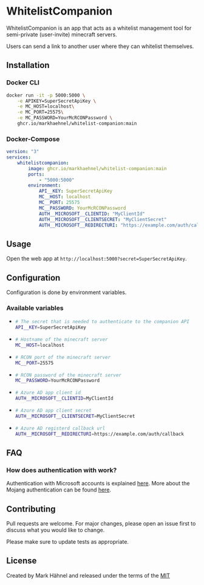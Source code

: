 # WhitelistCompanion

WhitelistCompanion is an app that acts as a whitelist management tool for semi-private (user-invite) minecraft servers.

Users can send a link to another user where they can whitelist themselves.

## Installation

### Docker CLI

```bash
docker run -it -p 5000:5000 \
    -e APIKEY=SuperSecretApiKey \
    -e MC_HOST=localhost\
    -e MC_PORT=25575\
    -e MC_PASSWORD=YourMcRCONPassword \
    ghcr.io/markhaehnel/whitelist-companion:main
```

### Docker-Compose

```yml
version: "3"
services:
    whitelistcompanion:
        image: ghcr.io/markhaehnel/whitelist-companion:main
        ports:
            - "5000:5000"
        environment:
            API__KEY: SuperSecretApiKey
            MC__HOST: localhost
            MC__PORT: 25575
            MC__PASSWORD: YourMcRCONPassword
            AUTH__MICROSOFT__CLIENTID: "MyClientId"
            AUTH__MICROSOFT__CLIENTSECRET: "MyClientSecret"
            AUTH__MICROSOFT__REDIRECTURI: "https://example.com/auth/callback"
```

## Usage

Open the web app at `http://localhost:5000?secret=SuperSecretApiKey`.

## Configuration

Configuration is done by environment variables.

### Available variables

-   ```bash
    # The secret that is needed to authenticate to the companion API
    API__KEY=SuperSecretApiKey
    ```
-   ```bash
    # Hostname of the minecraft server
    MC__HOST=localhost
    ```
-   ```bash
    # RCON port of the minecraft server
    MC__PORT=25575
    ```
-   ```bash
    # RCON password of the minecraft server
    MC__PASSWORD=YourMcRCONPassword
    ```
-   ```bash
    # Azure AD app client id
    AUTH__MICROSOFT__CLIENTID=MyClientId
    ```
-   ```bash
    # Azure AD app client secret
    AUTH__MICROSOFT__CLIENTSECRET=MyClientSecret
    ```
-   ```bash
    # Azure AD registerd callback url
    AUTH__MICROSOFT__REDIRECTURI=https://example.com/auth/callback
    ```

## FAQ

### How does authentication with work?

Authentication with Microsoft accounts is explained [here](https://wiki.vg/Microsoft_Authentication_Scheme).
More about the Mojang authentication can be found [here](https://wiki.vg/Authentication).

## Contributing

Pull requests are welcome. For major changes, please open an issue first to discuss what you would like to change.

Please make sure to update tests as appropriate.

## License

Created by Mark Hähnel and released under the terms of the [MIT](https://choosealicense.com/licenses/mit/)
